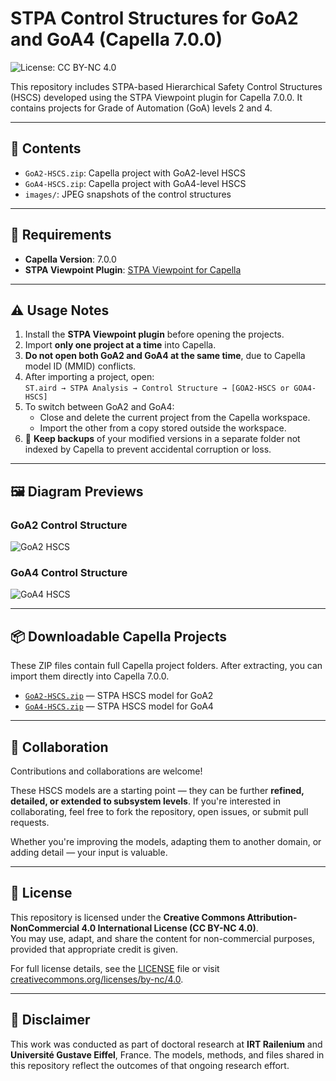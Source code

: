 # STPA Control Structures for GoA2 and GoA4 (Capella 7.0.0)

![License: CC BY-NC 4.0](https://img.shields.io/badge/License-CC%20BY--NC%204.0-lightgrey.svg)

This repository includes STPA-based Hierarchical Safety Control Structures (HSCS) developed using the STPA Viewpoint plugin for Capella 7.0.0. It contains projects for Grade of Automation (GoA) levels 2 and 4.

---

## 📁 Contents

- `GoA2-HSCS.zip`: Capella project with GoA2-level HSCS  
- `GoA4-HSCS.zip`: Capella project with GoA4-level HSCS  
- `images/`: JPEG snapshots of the control structures

---

## 🔧 Requirements

- **Capella Version**: 7.0.0
- **STPA Viewpoint Plugin**: [STPA Viewpoint for Capella](https://github.com/labs4capella/stpa-capella)

---

## ⚠️ Usage Notes

1. Install the **STPA Viewpoint plugin** before opening the projects.
2. Import **only one project at a time** into Capella.
3. **Do not open both GoA2 and GoA4 at the same time**, due to Capella model ID (MMID) conflicts.
4. After importing a project, open:  
   `ST.aird → STPA Analysis → Control Structure → [GOA2-HSCS or GOA4-HSCS]`
5. To switch between GoA2 and GoA4:
   - Close and delete the current project from the Capella workspace.
   - Import the other from a copy stored outside the workspace.
6. 🛑 **Keep backups** of your modified versions in a separate folder not indexed by Capella to prevent accidental corruption or loss.

---

## 🖼️ Diagram Previews

### GoA2 Control Structure

![GoA2 HSCS](images/GoA2-HSCS.jpg)

### GoA4 Control Structure

![GoA4 HSCS](images/GoA4-HSCS.jpg)

---

## 📦 Downloadable Capella Projects

These ZIP files contain full Capella project folders. After extracting, you can import them directly into Capella 7.0.0.

- [`GoA2-HSCS.zip`](GoA2-HSCS.zip) — STPA HSCS model for GoA2  
- [`GoA4-HSCS.zip`](GoA4-HSCS.zip) — STPA HSCS model for GoA4

---

## 🤝 Collaboration

Contributions and collaborations are welcome!

These HSCS models are a starting point — they can be further **refined, detailed, or extended to subsystem levels**. If you're interested in collaborating, feel free to fork the repository, open issues, or submit pull requests.

Whether you're improving the models, adapting them to another domain, or adding detail — your input is valuable.

---

## 📄 License

This repository is licensed under the **Creative Commons Attribution-NonCommercial 4.0 International License (CC BY-NC 4.0)**.  
You may use, adapt, and share the content for non-commercial purposes, provided that appropriate credit is given.

For full license details, see the [LICENSE](LICENSE) file or visit [creativecommons.org/licenses/by-nc/4.0](https://creativecommons.org/licenses/by-nc/4.0/).

---

## 📌 Disclaimer

This work was conducted as part of doctoral research at **IRT Railenium** and **Université Gustave Eiffel**, France. The models, methods, and files shared in this repository reflect the outcomes of that ongoing research effort.
